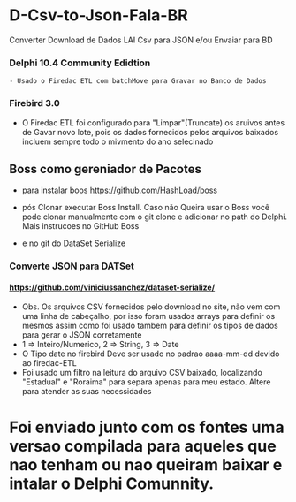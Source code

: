 # D-Csv-to-Json-Fala-BR
Converter Download de Dados LAI Csv para JSON e/ou Envaiar para BD


### Delphi 10.4 Community Edidtion
    - Usado o Firedac ETL com batchMove para Gravar no Banco de Dados
    



### Firebird 3.0
   - O Firedac ETL foi configurado para "Limpar"(Truncate)  os aruivos antes de Gavar novo lote, pois os dados fornecidos pelos arquivos baixados incluem sempre todo o mivmento do ano selecinado

## Boss como gereniador de Pacotes
  - para instalar boos
    https://github.com/HashLoad/boss
   
  - pós Clonar executar Boss Install. Caso não Queira usar o Boss você pode clonar  manualmente com o git clone e adicionar no path do Delphi. Mais instrucoes no GitHub Boss
  - e no git do DataSet Serialize
  
### Converte JSON para DATSet
#### https://github.com/viniciussanchez/dataset-serialize/



- Obs. Os arquivos CSV fornecidos pelo download no site, não vem com uma linha de cabeçalho, por isso foram usados arrays para definir os mesmos assim como foi usado tambem para definir os tipos de dados para gerar o JSON corretamente
- 1 => Inteiro/Numerico, 2 => String, 3 => Date
- O Tipo date no firebird Deve ser usado no padrao aaaa-mm-dd devido ao firedac-ETL
- Foi usado um filtro na leitura do arquivo CSV baixado, localizando "Estadual" e "Roraima" para separa apenas para meu estado. Altere para atender as suas necessidades


# Foi enviado junto com os fontes uma versao compilada para aqueles que nao tenham ou nao queiram baixar e intalar o Delphi Comunnity.



